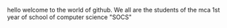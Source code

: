 hello welcome to the world of github. We all are the students of the mca 1st year of school of computer science
"SOCS"
